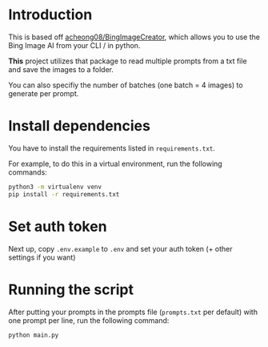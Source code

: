 # Introduction

This is based off [acheong08/BingImageCreator](https://github.com/acheong08/BingImageCreator), which allows you to use the Bing Image AI from your CLI / in python.

**This** project utilizes that package to read multiple prompts from a txt file and save the images to a folder.

You can also specifiy the number of batches (one batch = 4 images) to generate per prompt.

# Install dependencies

You have to install the requirements listed in `requirements.txt`.

For example, to do this in a virtual environment, run the following commands:

```bash
python3 -m virtualenv venv
pip install -r requirements.txt
```

# Set auth token

Next up, copy `.env.example` to `.env` and set your auth token (+ other settings if you want)

# Running the script

After putting your prompts in the prompts file (`prompts.txt` per default) with one prompt per line, run the following command:

```bash
python main.py
```
